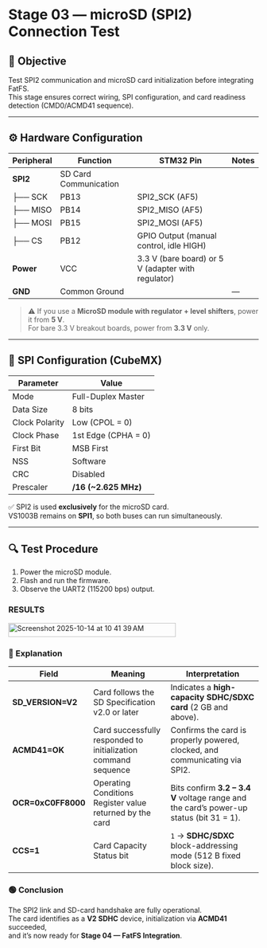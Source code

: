 # Stage 03 — microSD (SPI2) Connection Test

## 🎯 Objective
Test SPI2 communication and microSD card initialization before integrating FatFS.  
This stage ensures correct wiring, SPI configuration, and card readiness detection (CMD0/ACMD41 sequence).
 
---

## ⚙️ Hardware Configuration

| Peripheral | Function | STM32 Pin | Notes |
|-------------|-----------|-----------|-------|
| **SPI2** | SD Card Communication |  |  |
| ├── SCK | PB13 | SPI2_SCK (AF5) |
| ├── MISO | PB14 | SPI2_MISO (AF5) |
| ├── MOSI | PB15 | SPI2_MOSI (AF5) |
| ├── CS | PB12 | GPIO Output (manual control, idle HIGH) |
| **Power** | VCC | 3.3 V (bare board) or 5 V (adapter with regulator) |
| **GND** | Common Ground |  | — |

> ⚠️ If you use a **MicroSD module with regulator + level shifters**, power it from **5 V**.  
> For bare 3.3 V breakout boards, power from **3.3 V** only.

---

## 🧩 SPI Configuration (CubeMX)

| Parameter | Value |
|------------|--------|
| Mode | Full-Duplex Master |
| Data Size | 8 bits |
| Clock Polarity | Low (CPOL = 0) |
| Clock Phase | 1st Edge (CPHA = 0) |
| First Bit | MSB First |
| NSS | Software |
| CRC | Disabled |
| Prescaler | **/16 (~2.625 MHz)** |

✅ SPI2 is used **exclusively** for the microSD card.  
VS1003B remains on **SPI1**, so both buses can run simultaneously.

---

## 🔍 Test Procedure

1. Power the microSD module.  
2. Flash and run the firmware.  
3. Observe the UART2 (115200 bps) output.

### RESULTS
<img width="337" height="28" alt="Screenshot 2025-10-14 at 10 41 39 AM" src="https://github.com/user-attachments/assets/dee3d1ff-f5de-4f40-a624-c550c01e2115" />


### 🧠 Explanation
| Field | Meaning | Interpretation |
|--------|----------|----------------|
| **SD_VERSION=V2** | Card follows the SD Specification v2.0 or later | Indicates a **high-capacity SDHC/SDXC card** (2 GB and above). |
| **ACMD41=OK** | Card successfully responded to initialization command sequence | Confirms the card is properly powered, clocked, and communicating via SPI2. |
| **OCR=0xC0FF8000** | Operating Conditions Register value returned by the card | Bits confirm **3.2 – 3.4 V** voltage range and the card’s power-up status (bit 31 = 1). |
| **CCS=1** | Card Capacity Status bit | `1` → **SDHC/SDXC** block-addressing mode (512 B fixed block size). |

### 🟢 Conclusion
The SPI2 link and SD-card handshake are fully operational.  
The card identifies as a **V2 SDHC** device, initialization via **ACMD41** succeeded,  
and it’s now ready for **Stage 04 — FatFS Integration**.

